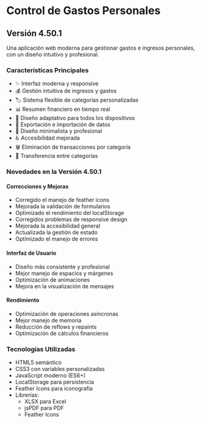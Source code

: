 # Control de Gastos Personales

## Versión 4.50.1

Una aplicación web moderna para gestionar gastos e ingresos personales, con un diseño intuitivo y profesional.

### Características Principales

- ✨ Interfaz moderna y responsive
- 💰 Gestión intuitiva de ingresos y gastos
- 🏷️ Sistema flexible de categorías personalizadas
- 📊 Resumen financiero en tiempo real
- 📱 Diseño adaptativo para todos los dispositivos
- 💾 Exportación e importación de datos
- 🎨 Diseño minimalista y profesional
- ♿ Accesibilidad mejorada
- 🗑️ Eliminación de transacciones por categoría
- 🔄 Transferencia entre categorías

### Novedades en la Versión 4.50.1

#### Correcciones y Mejoras
- Corregido el manejo de feather icons
- Mejorada la validación de formularios
- Optimizado el rendimiento del localStorage
- Corregidos problemas de responsive design
- Mejorada la accesibilidad general
- Actualizada la gestión de estado
- Optimizado el manejo de errores

#### Interfaz de Usuario
- Diseño más consistente y profesional
- Mejor manejo de espacios y márgenes
- Optimización de animaciones
- Mejora en la visualización de mensajes

#### Rendimiento
- Optimización de operaciones asíncronas
- Mejor manejo de memoria
- Reducción de reflows y repaints
- Optimización de cálculos financieros

### Tecnologías Utilizadas

- HTML5 semántico
- CSS3 con variables personalizadas
- JavaScript moderno (ES6+)
- LocalStorage para persistencia
- Feather Icons para iconografía
- Librerías:
  - XLSX para Excel
  - jsPDF para PDF
  - Feather Icons


